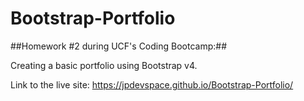 # Bootstrap-Portfolio
##Homework #2 during UCF's Coding Bootcamp:## 

Creating a basic portfolio using Bootstrap v4.

Link to the live site: https://jpdevspace.github.io/Bootstrap-Portfolio/
